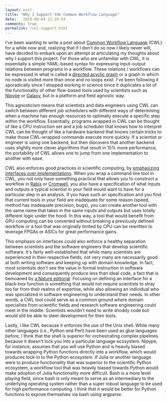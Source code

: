 ```yaml
---
layout: post
title: "Why I Support the Common Workflow Language"
date:   2018-09-04 21:26:54
comments: true
permalink: /cwl-support.html
---
```


I've been wanting to write a post about [Common Workflow Language](https://www.commonwl.org/) (CWL) for a while now and, realizing that if I don't do so now I likely never will, have decided to embark upon an attempt at articulating my thoughts about why I support this project.  For those who are unfamiliar with CWL, it is essentially a simple YAML-based syntax for expressing input-output relations between programs in a workflow.  These relations / workflows can be expressed in what is called a [directed acyclic graph](https://en.wikipedia.org/wiki/Directed_acyclic_graph) or a graph in which no node is visited more than once and no loops exist.  I've been following it sporadically since I stopped working in science since it duplicates a lot of the functionality of other flow-based tools used by scientists such as [Nipype](https://nipype.readthedocs.io/en/latest/) or [Galaxy](https://usegalaxy.org/), but in a platform and field agnostic way.

This agnosticism means that scientists and data engineers using CWL can switch between different job schedulers with different ways of determining when a machine has enough resources to optimally execute a specific step within the workflow.  Essentially, programs wrapped in CWL can be thought of like a CPU instruction set and a job scheduler that knows how to interpret CWL can be thought of like a hardware backend that knows certain tricks to make those CWL-wrapped commands execute more quickly.  If a scientist or engineer is using one backend, but then discovers that another backend uses slightly more clever algorithms that result in 15% more performance, the portability of CWL allows one to jump from one implementation to another with ease.

CWL also enforces good practices in scientific computing, by [emphasizing interfaces over implementations](https://joshldavis.com/2013/07/01/program-to-an-interface-fool/).  When you wrap a command line tool in CWL, you not only have something practical that allows you to construct a workflow in [Rabix](http://rabix.io/) or [Cromwell](https://cromwell.readthedocs.io/en/stable/LanguageSupport/), you also have a specification of what inputs and outputs a typical scientist in your field would want to have for a particular step in an analysis.  If you have such an specification and you find that current tools in your field are inadequate for some reason (speed, method has inadequate precision, bugs), you can create another tool with the same name that takes in the same inputs and outputs but uses totally different logic under the hood.  In this way, a tool that would benefit from GPU computing can be converted without breaking a previously defined workflow or a tool that was originally limited by CPU can be rewritten to leverage FPGAs or ASICs for great performance gains.

This emphasis on interfaces could also enforce a healthy separation between scientists and the software engineers that develop scientific software.  It's fairly well-established that while many scientists are experienced in their respective fields, not very many are necessarily good at both writing software and keeping up with domain knowledge.  In fact, most scientists don't see the value in formal instruction in software development and consequently produce less than ideal code, a fact that is bemoaned by [a Nature editorial](https://www.nature.com/news/2010/101013/full/467775a.html).  Focusing on defining an interface for a black-box function is something that would not require scientists to stray too far from their realms of expertise, while also allowing an individual who was specialized in software engineering to understand their needs.  In other words, a CWL tool could serve as a common ground where domain specialists from scientific fields and research software engineering could meet in the middle.  Scientists wouldn't need to write shoddy code but would still be able to steer development for their tools.

Lastly, I like CWL because it enforces the use of the Unix shell.  While many other languages (i.e., Python and Perl) have been used as glue languages before, I think that the shell is superior for orchestrating complex pipelines because it doesn't lock you into a particular language ecosystem.  Nipype, for instance, assumes that you will use Python and is heavily biased towards wrapping Python functions directly into a workflow, which would produces lock-in to the Python ecosystem.  If Julia or another language were to produce functionality that was superior to the scientific Python ecosystem, a workflow tool that was heavily biased towards Python would make adoption of Julia functionality more difficult.  Bash is a more level playing field, since bash is only meant to serve as an intermediary to the underlying operating system rather than a super robust language to be used for high performance computing.  I think that it would be better for Python functions to expose themselves via bash using argparse.
